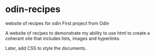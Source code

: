 # odin-recipes
website of recipes for odin 
First project from Odin

A website of recipes to demonstrate my ability to use html to create a coherant site that includes lists, images and hyperlinks 

Later, add CSS to style the documents.